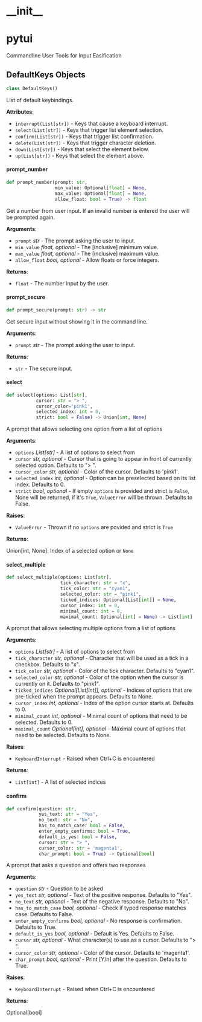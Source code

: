 <a id="__init__"></a>

# \_\_init\_\_

<a id="pytui"></a>

# pytui

Commandline User Tools for Input Easification

<a id="pytui.DefaultKeys"></a>

## DefaultKeys Objects

```python
class DefaultKeys()
```

List of default keybindings.

**Attributes**:

- `interrupt(List[str])` - Keys that cause a keyboard interrupt.
- `select(List[str])` - Keys that trigger list element selection.
- `confirm(List[str])` - Keys that trigger list confirmation.
- `delete(List[str])` - Keys that trigger character deletion.
- `down(List[str])` - Keys that select the element below.
- `up(List[str])` - Keys that select the element above.

<a id="pytui.prompt_number"></a>

#### prompt\_number

```python
def prompt_number(prompt: str,
                  min_value: Optional[float] = None,
                  max_value: Optional[float] = None,
                  allow_float: bool = True) -> float
```

Get a number from user input.
If an invalid number is entered the user will be prompted again.

**Arguments**:

- `prompt` _str_ - The prompt asking the user to input.
- `min_value` _float, optional_ - The [inclusive] minimum value.
- `max_value` _float, optional_ - The [inclusive] maximum value.
- `allow_float` _bool, optional_ - Allow floats or force integers.
  

**Returns**:

- `float` - The number input by the user.

<a id="pytui.prompt_secure"></a>

#### prompt\_secure

```python
def prompt_secure(prompt: str) -> str
```

Get secure input without showing it in the command line.

**Arguments**:

- `prompt` _str_ - The prompt asking the user to input.
  

**Returns**:

- `str` - The secure input.

<a id="pytui.select"></a>

#### select

```python
def select(options: List[str],
           cursor: str = "> ",
           cursor_color='pink1',
           selected_index: int = 0,
           strict: bool = False) -> Union[int, None]
```

A prompt that allows selecting one option from a list of options

**Arguments**:

- `options` _List[str]_ - A list of options to select from
- `cursor` _str, optional_ - Cursor that is going to appear in front of currently selected option. Defaults to "> ".
- `cursor_color` _str, optional_ - Color of the cursor. Defaults to 'pink1'.
- `selected_index` _int, optional_ - Option can be preselected based on its list index. Defaults to 0.
- `strict` _bool, optional_ - If empty `options` is provided and strict is `False`, None will be returned, if it's `True`, `ValueError` will be thrown. Defaults to False.
  

**Raises**:

- `ValueError` - Thrown if no `options` are povided and strict is `True`
  

**Returns**:

  Union[int, None]: Index of a selected option or `None`

<a id="pytui.select_multiple"></a>

#### select\_multiple

```python
def select_multiple(options: List[str],
                    tick_character: str = "x",
                    tick_color: str = "cyan1",
                    selected_color: str = "pink1",
                    ticked_indices: Optional[List[int]] = None,
                    cursor_index: int = 0,
                    minimal_count: int = 0,
                    maximal_count: Optional[int] = None) -> List[int]
```

A prompt that allows selecting multiple options from a list of options

**Arguments**:

- `options` _List[str]_ - A list of options to select from
- `tick_character` _str, optional_ - Character that will be used as a tick in a checkbox. Defaults to "x".
- `tick_color` _str, optional_ - Color of the tick character. Defaults to "cyan1".
- `selected_color` _str, optional_ - Color of the option when the cursor is currently on it. Defaults to "pink1".
- `ticked_indices` _Optional[List[int]], optional_ - Indices of options that are pre-ticked when the prompt appears. Defaults to None.
- `cursor_index` _int, optional_ - Index of the option cursor starts at. Defaults to 0.
- `minimal_count` _int, optional_ - Minimal count of options that need to be selected. Defaults to 0.
- `maximal_count` _Optional[int], optional_ - Maximal count of options that need to be selected. Defaults to None.
  

**Raises**:

- `KeyboardInterrupt` - Raised when Ctrl+C is encountered
  

**Returns**:

- `List[int]` - A list of selected indices

<a id="pytui.confirm"></a>

#### confirm

```python
def confirm(question: str,
            yes_text: str = "Yes",
            no_text: str = "No",
            has_to_match_case: bool = False,
            enter_empty_confirms: bool = True,
            default_is_yes: bool = False,
            cursor: str = "> ",
            cursor_color: str = 'magenta1',
            char_prompt: bool = True) -> Optional[bool]
```

A prompt that asks a question and offers two responses

**Arguments**:

- `question` _str_ - Question to be asked
- `yes_text` _str, optional_ - Text of the positive response. Defaults to "Yes".
- `no_text` _str, optional_ - Text of the negative response. Defaults to "No".
- `has_to_match_case` _bool, optional_ - Check if typed response matches case. Defaults to False.
- `enter_empty_confirms` _bool, optional_ - No response is confirmation. Defaults to True.
- `default_is_yes` _bool, optional_ - Default is Yes. Defaults to False.
- `cursor` _str, optional_ - What character(s) to use as a cursor. Defaults to "> ".
- `cursor_color` _str, optional_ - Color of the cursor. Defaults to 'magenta1'.
- `char_prompt` _bool, optional_ - Print [Y/n] after the question. Defaults to True.
  

**Raises**:

- `KeyboardInterrupt` - Raised when Ctrl+C is encountered
  

**Returns**:

  Optional[bool]

